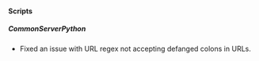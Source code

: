 
#### Scripts
##### CommonServerPython
- Fixed an issue with URL regex not accepting defanged colons in URLs.
